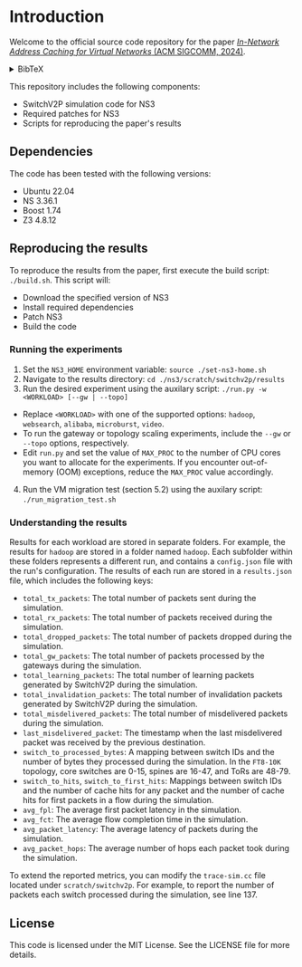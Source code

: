 # Introduction

Welcome to the official source code repository for the paper [*In-Network Address Caching for Virtual Networks* (ACM SIGCOMM, 2024)]([https://conferences.sigcomm.org/sigcomm/2024/](https://doi.org/10.1145/3651890.3672213)).

<details>
  <summary>BibTeX</summary>

    @inproceedings {10.1145/3651890.3672213,
    author = {Lior Zeno, Ang Chen, and Mark Silberstein},
    title = {In-Network Address Caching for Virtual Networks},
    booktitle = {Proceedings of the ACM SIGCOMM 2024 Conference},
    year = {2024},
    address = {Sydney, NSW, Australia},
    url = {https://doi.org/10.1145/3651890.3672213},
    publisher = {Association for Computing Machinery},
    }

</details>

This repository includes the following components:

* SwitchV2P simulation code for NS3
* Required patches for NS3
* Scripts for reproducing the paper's results

## Dependencies

The code has been tested with the following versions:

* Ubuntu 22.04
* NS 3.36.1
* Boost 1.74
* Z3 4.8.12

## Reproducing the results

To reproduce the results from the paper, first execute the build script: ```./build.sh```. This script will:

* Download the specified version of NS3
* Install required dependencies
* Patch NS3
* Build the code

### Running the experiments

1. Set the `NS3_HOME` environment variable:
```source ./set-ns3-home.sh```
2. Navigate to the results directory:
```cd ./ns3/scratch/switchv2p/results```
3. Run the desired experiment using the auxilary script:
```./run.py -w <WORKLOAD> [--gw | --topo]```

* Replace `<WORKLOAD>` with one of the supported options: `hadoop`, `websearch`, `alibaba`, `microburst`, `video`.
* To run the gateway or topology scaling experiments, include the `--gw` or `--topo` options, respectively.
* Edit `run.py` and set the value of `MAX_PROC` to the number of CPU cores you want to allocate for the experiments. If you encounter out-of-memory (OOM) exceptions, reduce the `MAX_PROC` value accordingly.

4. Run the VM migration test (section 5.2) using the auxilary script:
```./run_migration_test.sh```

### Understanding the results

Results for each workload are stored in separate folders. For example, the results for `hadoop` are stored in a folder named `hadoop`. Each subfolder within these folders represents a different run, and contains a `config.json` file with the run's configuration. The results of each run are stored in a `results.json` file, which includes the following keys:

* `total_tx_packets`: The total number of packets sent during the simulation.
* `total_rx_packets`: The total number of packets received during the simulation.
* `total_dropped_packets`: The total number of packets dropped during the simulation.
* `total_gw_packets`: The total number of packets processed by the gateways during the simulation.
* `total_learning_packets`: The total number of learning packets generated by SwitchV2P during the simulation.
* `total_invalidation_packets`: The total number of invalidation packets generated by SwitchV2P during the simulation.
* `total_misdelivered_packets`: The total number of misdelivered packets during the simulation.
* `last_misdelivered_packet`: The timestamp when the last misdelivered packet was received by the previous destination.
* `switch_to_processed_bytes`: A mapping between switch IDs and the number of bytes they processed during the simulation. In the `FT8-10K` topology, core switches are 0-15, spines are 16-47, and ToRs are 48-79.
* `switch_to_hits`, `switch_to_first_hits`: Mappings between switch IDs and the number of cache hits for any packet and the number of cache hits for first packets in a flow during the simulation.
* `avg_fpl`: The average first packet latency in the simulation.
* `avg_fct`: The average flow completion time in the simulation.
* `avg_packet_latency`: The average latency of packets during the simulation.
* `avg_packet_hops`: The average number of hops each packet took during the simulation.

To extend the reported metrics, you can modify the `trace-sim.cc` file located under `scratch/switchv2p`. For example, to report the number of packets each switch processed during the simulation, see line 137.

## License

This code is licensed under the MIT License. See the LICENSE file for more details.
